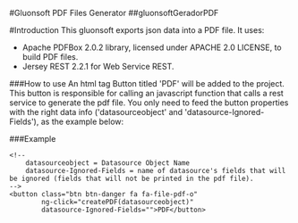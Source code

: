 #Gluonsoft PDF Files Generator
##gluonsoftGeradorPDF

#Introduction
This gluonsoft exports json data into a PDF file.
It uses:
- Apache PDFBox 2.0.2 library, licensed under APACHE 2.0 LICENSE, to build PDF files. 
- Jersey REST 2.2.1 for Web Service REST.

###How to use
An html tag Button titled 'PDF' will be added to the project. This button is responsible for calling an javascript function that calls
a rest service to generate the pdf file.
You only need to feed the button properties with the right data info ('datasourceobject' and 'datasource-Ignored-Fields'), as the example below:

###Example
```
<!--
	datasourceobject = Datasource Object Name
	datasource-Ignored-Fields = name of datasource's fields that will be ignored (fields that will not be printed in the pdf file).
-->
<button class="btn btn-danger fa fa-file-pdf-o" 
        ng-click="createPDF(datasourceobject)"
        datasource-Ignored-Fields="">PDF</button>

```

